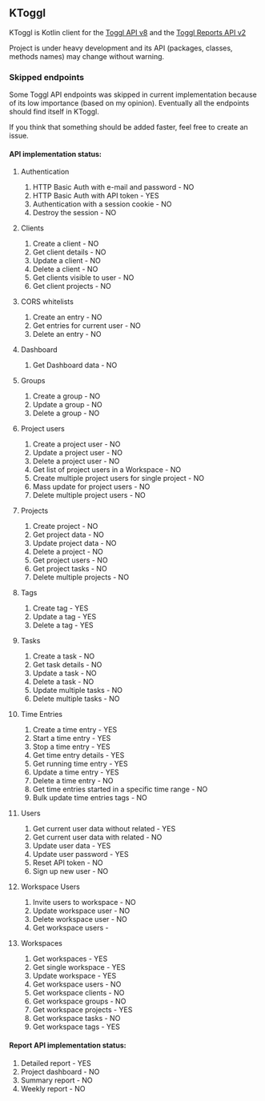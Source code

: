 ## KToggl

KToggl is Kotlin client for the [Toggl API v8](https://github.com/toggl/toggl_api_docs/blob/master/toggl_api.md) 
and the [Toggl Reports API v2](https://github.com/toggl/toggl_api_docs/blob/master/reports.md)

Project is under heavy development and its API (packages, classes, methods names) may change without warning.


### Skipped endpoints

Some Toggl API endpoints was skipped in current implementation because of its low importance (based on my opinion).
Eventually all the endpoints should find itself in KToggl.

If you think that something should be added faster, feel free to create an issue.

#### API implementation status:

1. Authentication
    1. HTTP Basic Auth with e-mail and password - NO
    2. HTTP Basic Auth with API token - YES
    3. Authentication with a session cookie - NO
    4. Destroy the session - NO

2. Clients
    1. Create a client - NO
    2. Get client details - NO
    3. Update a client - NO
    4. Delete a client - NO
    6. Get clients visible to user - NO
    7. Get client projects - NO

3. CORS whitelists
    1. Create an entry - NO
    2. Get entries for current user - NO
    3. Delete an entry - NO

4. Dashboard
    1. Get Dashboard data - NO

5. Groups
    1. Create a group - NO
    2. Update a group - NO
    3. Delete a group - NO

6. Project users
    1. Create a project user - NO
    2. Update a project user - NO
    3. Delete a project user - NO
    4. Get list of project users in a Workspace - NO
    5. Create multiple project users for single project - NO
    6. Mass update for project users - NO
    7. Delete multiple project users - NO

7. Projects
    1. Create project - NO
    2. Get project data - NO
    3. Update project data - NO
    4. Delete a project - NO
    5. Get project users - NO
    6. Get project tasks - NO
    7. Delete multiple projects - NO

8. Tags
    1. Create tag - YES
    2. Update a tag - YES
    3. Delete a tag - YES

9. Tasks
    1. Create a task - NO
    2. Get task details - NO
    3. Update a task - NO
    4. Delete a task - NO
    5. Update multiple tasks - NO
    6. Delete multiple tasks - NO

10. Time Entries
    1. Create a time entry - YES
    2. Start a time entry - YES
    3. Stop a time entry - YES
    4. Get time entry details - YES
    5. Get running time entry - YES
    6. Update a time entry - YES
    7. Delete a time entry - NO
    8. Get time entries started in a specific time range - NO
    9. Bulk update time entries tags - NO

11. Users
    1. Get current user data without related - YES
    2. Get current user data with related - NO
    3. Update user data - YES
    3. Update user password - YES
    4. Reset API token - NO
    5. Sign up new user - NO
   
12. Workspace Users
    1. Invite users to workspace - NO
    2. Update workspace user - NO
    3. Delete workspace user - NO
    4. Get workspace users - 

13. Workspaces
    1. Get workspaces - YES
    2. Get single workspace - YES
    3. Update workspace - YES
    4. Get workspace users - NO
    5. Get workspace clients - NO
    6. Get workspace groups - NO
    7. Get workspace projects - YES
    8. Get workspace tasks - NO
    9. Get workspace tags - YES

#### Report API implementation status:

1. Detailed report - YES
2. Project dashboard - NO
3. Summary report - NO
4. Weekly report - NO
